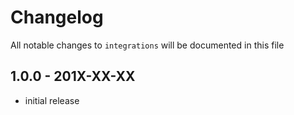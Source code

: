 # Changelog

All notable changes to `integrations` will be documented in this file

## 1.0.0 - 201X-XX-XX

- initial release
